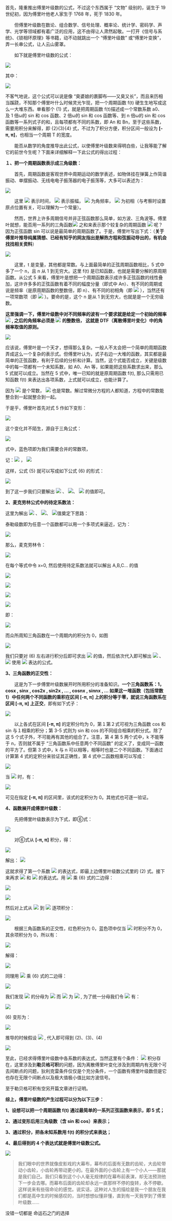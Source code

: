 首先，隆重推出傅里叶级数的公式，不过这个东西属于 “文物” 级别的，诞生于 19 世纪初，因为傅里叶他老人家生于 1768 年，死于 1830 年。

　　但傅里叶级数在数论、组合数学、信号处理、概率论、统计学、密码学、声学、光学等领域都有着广泛的应用，这不由得让人肃然起敬。一打开《信号与系统》、《锁相环原理》等书籍，动不动就跳出一个 “傅里叶级数” 或“傅里叶变换”，弄一长串公式，让人云山雾罩。

　　如下就是傅里叶级数的公式：

![](https://www.zhihu.com/equation?tex=%5Cbegin%7Bequation%7D+%5Cbegin%7Bsplit%7D+f%28t%29%26%3D%5Cfrac%7Ba_%7B0%7D%7D%7B2%7D%2Ba_%7B1%7Dcos%28%5Comega+t%29%2Bb_%7B1%7Dsin%28%5Comega+t%29+%5C%5C+%26%2Ba_%7B2%7Dcos%282%5Comega+t%29%2Bb_%7B2%7Dsin%282%5Comega+t%29+%5C%5C+%26%2B...%5C%5C+%26%3D%5Cfrac%7Ba_%7B0%7D%7D%7B2%7D%2B%5Csum_%7Bn%3D1%7D%5E%7B%5Cinfty%7D%7B%5Ba_%7Bn%7Dcos%28n%5Comega+t%29%2Bb_%7Bn%7Dsin%28n%5Comega+t%29%5D%7D+%5Cend%7Bsplit%7D+%5Cend%7Bequation%7D%5Ctag%7B1%7D)

其中：

![](https://www.zhihu.com/equation?tex=+%5Cbegin%7Balign%7D+%26a_%7Bn%7D%3D%5Cfrac%7B2%7D%7BT%7D%5Cint_%7Bt_%7B0%7D%7D%5E%7Bt_%7B0%7D%2BT%7Df%28t%29cos%28n%5Comega+t%29dt+%5Ctag%7B2%7D+%5C%5C+%26b_%7Bn%7D%3D%5Cfrac%7B2%7D%7BT%7D%5Cint_%7Bt_%7B0%7D%7D%5E%7Bt_%7B0%7D%2BT%7Df%28t%29sin%28n%5Comega+t%29dt+%5Ctag%7B3%7D%5C%5C+%5Cend%7Balign%7D)

不客气地说，这个公式可以说是像 “臭婆娘的裹脚布——又臭又长”，而且来历相当蹊跷，不知那个傅里叶什么时候灵光乍现，把一个周期函数 f(t) 硬生生地写成这么一大堆东西。单看那个 {1} 式，就是把周期函数 f(t)描述成一个常数系数 a0、及 1 倍ω的 sin 和 cos 函数、2 倍ω的 sin 和 cos 函数等、到 n 倍ω的 sin 和 cos 函数等一系列式子的和，且每项都有不同的系数，即 An 和 Bn，至于这些系数，需要用积分来解得，即 {2}{3}{4} 式，不过为了积分方便，积分区间一般设为 **[-π, π]**，也相当一个周期 T 的宽度。

　　能否从数学的角度推导出此公式，以使傅里叶级数来得明白些，让我等能了解它的前世今生呢？下面来详细解释一下此公式的得出过程：

**１、把一个周期函数表示成三角级数：**

　　首先，周期函数是客观世界中周期运动的数学表述，如物体挂在弹簧上作简谐振动、单摆振动、无线电电子振荡器的电子振荡等，大多可以表述为：

![](https://www.zhihu.com/equation?tex=f%28t%29%3DAsin%28%5Comega+t%2B%5Cpsi%29++%5Ctag%7B4%7D)

　　这里 ![](https://www.zhihu.com/equation?tex=t) 表示时间， ![](https://www.zhihu.com/equation?tex=A) 表示振幅， ![](https://www.zhihu.com/equation?tex=%5Comega) 为角频率， ![](https://www.zhihu.com/equation?tex=%5Cpsi) 为初相（与考察时设置原点位置有关，可以理解为一个常量）。

　　然而，世界上许多周期信号并非正弦函数那么简单，如方波、三角波等。傅里叶就想，能否用一系列的三角函数![](https://www.zhihu.com/equation?tex=A_%7Bn%7Dsin%28n%5Comega+t%2B%5Cpsi_%7Bn%7D%29) 之和来表示那个较复杂的周期函数 ![](https://www.zhihu.com/equation?tex=f%28t%29) 呢？因为正弦函数 sin 可以说是最简单的周期函数了。于是，傅里叶写出下式：（**关于傅里叶推导纯属猜想、已经有知乎的网友指出是解热方程和弦振动导出的，有机会找找相关资料**）

![](https://www.zhihu.com/equation?tex=f%28t%29%3DA_%7B0%7D%2B%5Csum_%7Bn%3D1%7D%5E%7B%5Cinfty%7D%7BA_%7Bn%7Dsin%28n%5Comega+t%2B%5Cpsi_%7Bn%7D%29%7D%5Ctag%7B5%7D)

  
　　这里，t 是变量，其他都是常数。与上面最简单的正弦周期函数相比，5 式中多了一个 n，且 n 从 1 到无穷大。这里 f(t) 是已知函数，也就是需要分解的原周期函数。从公式 5 来看，傅里叶是想把一个周期函数表示成许多正弦函数的线性叠加，这许许多多的正弦函数有着不同的幅度分量（即式中 An）、有不同的周期或说是频率（是原周期函数的整数倍，即 n）、有不同的初相角（即 ![](https://www.zhihu.com/equation?tex=%5Cpsi_%7Bn%7D) ），当然还有一项常数项（即 ![](https://www.zhihu.com/equation?tex=A_%7B0%7D) ）。要命的是，这个 n 是从 1 到无穷大，也就是是一个无穷级数。

**这里强调一下，傅里叶级数中对不同频率的波有一个要求就是给定一个初始的频率** ![](https://www.zhihu.com/equation?tex=%5Comega_%7B0%7D) **, 之后的角频率必须是** ![](https://www.zhihu.com/equation?tex=%5Comega_%7B0%7D) **的整数倍， 这就是 DTF（离散傅里叶变化）中的角频率取值的原则。**

![](https://pic3.zhimg.com/v2-e5996fa5e55947e8fc0f1686094d259a_r.jpg)

应该说，傅里叶是一个天才，想得那么复杂。一般人不太会把一个简单的周期函数弄成这么一个复杂的表示式。但傅里叶认为，式子右边一大堆的函数，其实都是最简单的正弦函数，有利于后续的分析和计算。当然，这个式能否成立，关键是级数中的每一项都有一个未知系数，如 A0、An 等，如果能把这些系数求出来，那么 5 式就可以成立。当然在 5 式中，唯一已知的就是原周期函数 f(t), 那么只需用已知函数 f(t) 来表达出各项系数，上式就可以成立，也能计算了。

因为 ![](https://www.zhihu.com/equation?tex=%5Cpsi_%7Bn%7D) 是个常数， ![](https://www.zhihu.com/equation?tex=A_%7Bn%7D) 也是常数。解过常微分方程的人都知道，方程中的常数能整合到一起就整合到一起。

于是乎，傅里叶首先对式 5 作如下变形：

![](https://www.zhihu.com/equation?tex=A_%7Bn%7Dsin%28n%5Comega+t%2B%5Cpsi_%7Bn%7D%29%3D%7B%5Ccolor%7Bblue%7D%7BA_%7Bn%7Dsin%5Cpsi_%7Bn%7D%7D%7Dcos%28n%5Comega+t%29%2B%5Ccolor%7Bblue%7D%7BA_%7Bn%7Dcos%5Cpsi_%7Bn%7D%7Dsin%28n%5Comega+t%29%5C%5C)

这个变化并不陌生，源自于三角公式：

![](https://www.zhihu.com/equation?tex=sin%28%5Calpha%5Cpm%5Cbeta%29%3Dsin%5Calpha+cos%5Cbeta%5Cpm+cos%5Calpha+sin%5Cbeta%5C%5C)

式中，蓝色项即为我们需要合并的常数项，

记：![](https://www.zhihu.com/equation?tex=a_%7Bn%7D%3D%5Ccolor%7Bblue%7D%7BAn%5Ccdot+sin%5Cpsi_%7Bn%7D%7D) ， ![](https://www.zhihu.com/equation?tex=b_n%3D%5Ccolor%7Bblue%7D%7BA_n%5Ccdot+cos%5Cpsi_n%7D)

  
这样，公式 {5} 就可以写成如下公式 {6} 的形式：

![](https://www.zhihu.com/equation?tex=f%28t%29%3DA_%7B0%7D%2B%5Csum_%7Bn%3D1%7D%5E%7B%5Cinfty%7D%7B%5Ba_ncos%28n%5Comega+t%29%2Bb_%7Bn%7Dsin%28n%5Comega+t%29%5D%7D+%5Ctag%7B6%7D)

到了这一步我们只要解出 ![](https://www.zhihu.com/equation?tex=A_%7B0%7D) 、 ![](https://www.zhihu.com/equation?tex=a_%7Bn%7D)、 ![](https://www.zhihu.com/equation?tex=b_%7Bn%7D) 的值即可。

**2、麦克劳林公式中的待定系数法：**

这里为解出 ![](https://www.zhihu.com/equation?tex=A_%7B0%7D) 、 ![](https://www.zhihu.com/equation?tex=a_%7Bn%7D)、 ![](https://www.zhihu.com/equation?tex=b_%7Bn%7D)值奠定下思路：

泰勒级数即为任意一个函数都可以用一个多项式来逼近，记为：

![](https://www.zhihu.com/equation?tex=f%28x%29%3DA%2BBx%2BCx%5E%7B2%7D%2BDx%5E%7B3%7D%2B...%5C%5C)

那么，麦克劳林令：

![](https://www.zhihu.com/equation?tex=%5Cbegin%7Balign%7D+%26f%5E%7B%27%7D%28x%29%3DB%2B2Cx%2B3Dx%5E2%5C%5C+%26f%5E%7B%27%27%7D%28x%29%3D2C%2B6Dx%5C%5C+%26........+%5Cend%7Balign%7D%5C%5C)

在每个等式中令 x=0, 然后使用待定系数法就可以解出 A,B,C... 的值

![](https://www.zhihu.com/equation?tex=A%3Df%280%29)

![](https://www.zhihu.com/equation?tex=B%3Df%5E%7B%27%7D%280%29)

![](https://www.zhihu.com/equation?tex=C%3Df%5E%7B%27%27%7D%280%29%2F2)

![](https://www.zhihu.com/equation?tex=D%3Df%5E%7B%27%27%27%7D%280%29%2F%281%2A2%2A3%29)

即：

![](https://www.zhihu.com/equation?tex=N%3Df%5E%7Bn%7D%28x%29%2Fn%21%5C%5C)

而众所周知三角函数在一个周期内的积分为 0，如图

![](https://pic1.zhimg.com/v2-71286c295f4d93ac28ba335149dbea40_r.jpg)

我们只要对 (6) 左右进行积分后即可求出 ![](https://www.zhihu.com/equation?tex=A_%7B0%7D) 的值，然后依次代入即可解出 ![](https://www.zhihu.com/equation?tex=a_%7Bn%7D) 、 ![](https://www.zhihu.com/equation?tex=b_%7Bn%7D) 使用 ![](https://www.zhihu.com/equation?tex=f%28t%29) 表达的公式。

**3、三角函数的正交性：**

　　这是为下一步傅里叶级数展开时所用积分的准备知识。**一个三角函数系：1，cosx , sinx , cos2x , sin2x , … , cosnx , sinnx , … 如果这一堆函数（包括常数 1）中任何两个不同函数的乘积在区间 [-π, π] 上的积分等于零，就说三角函数系在区间 [-π, π] 上正交**，即有如下式子：

![](https://www.zhihu.com/equation?tex=%5Cbegin%7Balign%7D+%26%5Cint_%7B-%5Cpi%7D%5E%7B%5Cpi%7Dcos%5C+nxdx%3D0%5Cquad%5Cquad%5Cquad%28n%3D1%2C2%2C3%2C...%29%5C%5C+%26%5Cint_%7B-%5Cpi%7D%5E%7B%5Cpi%7Dsin%5C+nxdx%3D0%5Cquad%5Cquad%5Cquad%28n%3D1%2C2%2C3%2C...%29%5C%5C+%26%5Cint_%7B-%5Cpi%7D%5E%7B%5Cpi%7Dsin%5C+kx%5Ccdot+cos%5C+nxdx%3D0%5Cquad%5Cquad%5Cquad%28k%2Cn%3D1%2C2%2C3%2C...%3Bk%5Cne+n%29%5C%5C+%26%5Cint_%7B-%5Cpi%7D%5E%7B%5Cpi%7Dcos%5C+kx%5Ccdot+cos%5C+nxdx%3D0%5Cquad%5Cquad%5Cquad%28k%2Cn%3D1%2C2%2C3%2C...%3Bk%5Cne+n%29%5C%5C+%26%5Cint_%7B-%5Cpi%7D%5E%7B%5Cpi%7Dsin%5C+kx%5Ccdot+sin%5C+nxdx%3D0%5Cquad%5Cquad%5Cquad%28k%2Cn%3D1%2C2%2C3%2C...%3Bk%5Cne+n%29%5C%5C+%5Cend%7Balign%7D%5C%5C)

　　以上各式在区间 **[-π, π]** 的定积分均为 0，第１第２式可视为三角函数 cos 和 sin 与１相乘的积分；第 3-5 式则为 sin 和 cos 的不同组合相乘的积分式。除了这 5 个式子外，不可能再有其他的组合了。注意，第 4 第 5 两个式中，k 不能等于 n，否则就不属于 “三角函数系中任意两个不同函数” 的定义了，变成同一函数的平方了。但第 3 式中，k 与 n 可以相等，相等时也是二个不同函数。下面通过计算第 4 式的定积分来验证其正确性，第 4 式中二函数相乘可以写成：

![](https://www.zhihu.com/equation?tex=%5Cbegin%7Balign%7D+%26cos%5C+kx%5Ccdot+cos%5C+nx%3D%5Cfrac%7B1%7D%7B2%7D%5Bcos%28k%2Bn%29x%2Bcos%28k-n%29x%5D%5C%5C+%26sin%5C+kx%5Ccdot+sin%5C+nx%3D-%5Cfrac%7B1%7D%7B2%7D%5Bcos%28k%2Bn%29x-cos%28k-n%29x%5D%5C%5C+%26sin%5C+kx%5Ccdot+cos%5C+nx%3D%5Cfrac%7B1%7D%7B2%7D%5Bsin%28k%2Bn%29x%2Bsin%28k-n%29x%5D%5C%5C+%5Cend%7Balign%7D%5C%5C)

当 ![](https://www.zhihu.com/equation?tex=k%5Cne+n) 时，有：

![](https://www.zhihu.com/equation?tex=%5Cbegin%7Balign%7D+%5Cint_%7B-%5Cpi%7D%5E%7B%5Cpi%7Dcos%5C+kx+%5Ccdot+cos%5C+nxdx%26%3D%5Cfrac%7B1%7D%7B2%7D%5Cint_%7B-%5Cpi%7D%5E%7B%5Cpi%7D%5Bcos%28k%2Bn%29x+%2B+cos%28k-n%29x%5Ddx%5C%5C+%26%3D%5Cfrac%7B1%7D%7B2%7D%5B%5Cfrac%7Bsin%28k%2Bn%29x%7D%7Bk%2Bn%7D%5C+%2B%5C+%5Cfrac%7Bsin%28k-n%29x%7D%7Bk-n%7D%5D%7C_%7B-%5Cpi%7D%5E%7B%5Cpi%7D%5C%5C+%26%3D%5Cfrac%7B1%7D%7B2%7D%5B0%2B0%5D%3D0+%5Cend%7Balign%7D)

  
可见在指定 **[-π, π]** 的区间里，该式的定积分为 0。其他式也可逐一验证。

**4、函数展开成傅里叶级数：**

　　先把傅里叶级数表示为下式，即⑥式：

![](https://www.zhihu.com/equation?tex=f%28t%29%3DA_%7B0%7D%2B%5Csum_%7Bn%3D1%7D%5E%7B%5Cinfty%7D%7B%5Ba_ncos%28n%5Comega+t%29%2Bb_%7Bn%7Dsin%28n%5Comega+t%29%5D%7D+%5Ctag%7B6%7D)

　　对⑥式从 **[-π, π]** 积分，得：

![](https://www.zhihu.com/equation?tex=%5Cbegin%7Balign%7D+%5Cint_%7B-%5Cpi%7D%5E%7B%5Cpi%7Df%28t%29%26%3D%5Cint_%7B-%5Cpi%7D%5E%7B%5Cpi%7DA_%7B0%7D%2B%5Cint_%7B-%5Cpi%7D%5E%7B%5Cpi%7D%5Csum_%7Bn%3D1%7D%5E%7B%5Cinfty%7D%7B%5Ba_%7Bn%7Dcos%28n%5Comega+t%29%2Bb_%7Bn%7Dsin%28n%5Comega+t%29%5D%7D%5C%5C+%26%3D%5Cint_%7B-%5Cpi%7D%5E%7B%5Cpi%7DA_%7B0%7D%2B0%3DA_%7B0%7D%7C%5E%7B%5Cpi%7D_%7B-%5Cpi%7D%5C%5C+%26%3D%28%5Cpi-%28-%5Cpi%29%29A_%7B0%7D%5C%5C+%26%3D2%5Cpi+A_%7B0%7D+%5Cend%7Balign%7D%5C%5C)

解出： ![](https://www.zhihu.com/equation?tex=A_%7B0%7D%3D%5Cfrac%7B1%7D%7B2%5Cpi%7D%5Cint_%7B-%5Cpi%7D%5E%7B%5Cpi%7Df%28t%29)

这就求得了第一个系数 ![](https://www.zhihu.com/equation?tex=A_%7B0%7D) 的表达式，即最上边傅里叶级数公式里的 (2) 式。接下来再求 ![](https://www.zhihu.com/equation?tex=a_%7Bn%7D) 和 ![](https://www.zhihu.com/equation?tex=b_%7Bn%7D) 的表达式。用 ![](https://www.zhihu.com/equation?tex=cos%28k%5Comega+t%29) 乘 {6} 式的二边得：

![](https://www.zhihu.com/equation?tex=%5Csum_%7Bn%3D1%7D%5E%7B%5Cinfty%7D%7B%5Ba_%7Bn%7Dcos%28n%5Comega+t%29%2Bb_%7Bn%7Dsin%28n%5Comega+t%29%7D)

![](https://www.zhihu.com/equation?tex=%5Cbegin%7Balign%7D+f%28t%29+%5Ccdot+cos%28k%5Comega+t%29%3D%26A_%7B0%7Dcos%28k+%5Comega+t%29%2B%5C%5C%26%5Csum_%7Bn%3D1%7D%5E%7B%5Cinfty%7D%7B%5Ba_%7Bn%7Dcos%28n%5Comega+t%29%5Ccdot+cos%28k%5Comega+t%29%2Bb_%7Bn%7Dsin%28n%5Comega+t%29%5Ccdot+cos%28k%5Comega+t%29%7D%5D+%5Cend%7Balign%7D%5C%5C)

然后对上式从 ![](https://www.zhihu.com/equation?tex=-%5Cpi) 到 ![](https://www.zhihu.com/equation?tex=%5Cpi) 逐项积分：

![](https://www.zhihu.com/equation?tex=%5Cbegin%7Balign%7D+%5Cint_%7B-%5Cpi%7D%5E%7B%5Cpi%7Df%28t%29+%5Ccdot+cos%28k%5Comega+t%29dt%3D%26A_%7B0%7D%5Ccolor%7Bred%7D%7B%5Cint_%7B-%5Cpi%7D%5E%7B%5Cpi%7Dcos%28k+%5Comega+t%29dt%7D%2B%5C%5C%26%5Csum_%7Bn%3D1%7D%5E%7B%5Cinfty%7D%7B%5Ba_%7Bn%7D%5Ccolor%7Bblue%7D%7B%5Cint_%7B-%5Cpi%7D%5E%7B%5Cpi%7Dcos%28n%5Comega+t%29%5Ccdot+cos%28k%5Comega+t%29dt%7D%2Bb_%7Bn%7D%5Ccolor%7Bred%7D%7B%5Cint_%7B-%5Cpi%7D%5E%7B%5Cpi%7Dsin%28n%5Comega+t%29%5Ccdot+cos%28k%5Comega+t%29dt%7D%7D%5D+%5Cend%7Balign%7D%5C%5C)

　　根据三角函数系的正交性，红色积分为 0，蓝色项中仅当 ![](https://www.zhihu.com/equation?tex=k%3Dn) 时积分不为 0，其余项积分为 0，所以有：

![](https://www.zhihu.com/equation?tex=%5Cbegin%7Balign%7D+%5Cint_%7B-%5Cpi%7D%5E%7B%5Cpi%7Dcos%28k%5Comega+t%29+%5Ccdot+f%28t%29%26%3Da_%7Bn%7D%5Csum_%7Bn%3D1%7D%5E%7B%5Cinfty%7D%7B%5Ccolor%7Bblue%7D%7B%5Cint_%7B-%5Cpi%7D%5E%7B%5Cpi%7Dcos%28k%5Comega+t%29%5Ccdot+cos%28n%5Comega+t%29dt%7D%7D%5C%5C+%26%3Da_%7Bn%7D%5Cint_%7B-%5Cpi%7D%5E%7B%5Cpi%7Dcos%5E%7B2%7D%28n%5Comega+t%29dt%5C%5C+%26%3D%5Cfrac%7Ba_%7Bn%7D%7D%7B2%7D%5Cint%5E%7B%5Cpi%7D_%7B-%5Cpi%7D%281%2Bcos2n%5Comega+t%29dt%28%E5%8D%8A%E8%A7%92%E5%85%AC%E5%BC%8F%29%5C%5C+%26%3D%5Cfrac%7Ba_%7Bn%7D%7D%7B2%7D%28%5Cint%5E%7B%5Cpi%7D_%7B-%5Cpi%7D1dt%2B+%5Ccolor%7Bred%7D%7B%5Cint%5E%7B%5Cpi%7D_%7B-%5Cpi%7Dcos2n%5Comega+t%5C+dt%7D%29%5C%5C+%5C%5C+%26%3D%5Cfrac%7Ba_%7Bn%7D%7D%7B2%7D+%5Ccdot2%5Cpi%3Da_%7Bn%7D%5Cpi%5C%5C+%5Cend%7Balign%7D%5C%5C+)

解得：

![](https://www.zhihu.com/equation?tex=a_n%3D%5Cfrac%7B1%7D%7B%5Cpi%7D%5Cint_%7B-%5Cpi%7D%5E%7B%5Cpi%7Dcos%28n%5Comega+t%29+%5Ccdot+f%28t%29dt+%5Cquad+%5Cquad+%28k%3Dn%29%5C%5C)

同理用 ![](https://www.zhihu.com/equation?tex=sin%28k%5Comega+t%29) 乘 {6} 式的二边得：

![](https://www.zhihu.com/equation?tex=b_n%3D%5Cfrac%7B1%7D%7B%5Cpi%7D%5Cint_%7B-%5Cpi%7D%5E%7B%5Cpi%7Dsin%28n%5Comega+t%29+%5Ccdot+f%28t%29dt+%5Cquad+%5Cquad+%28k%3Dn%29%5C%5C)

我们发现 ![](https://www.zhihu.com/equation?tex=A_%7B0%7D) 的分母为 ![](https://www.zhihu.com/equation?tex=2%5Cpi) 而 ![](https://www.zhihu.com/equation?tex=a_%7Bn%7D%E3%80%81b_%7Bn%7D) 为 ![](https://www.zhihu.com/equation?tex=%5Cpi) , 为了统一分母我们令 ![](https://www.zhihu.com/equation?tex=a_%7B0%7D%3D2A_%7B0%7D) 有：

![](https://www.zhihu.com/equation?tex=a_%7B0%7D%3D%5Cfrac%7B2%7D%7BT%7D%5Cint_%7B-%5Cpi%7D%5E%7B%5Cpi%7Df%28t%29dt%5C%5C+)

(6) 变形为：

![](https://www.zhihu.com/equation?tex=f%28t%29%3D%5Cfrac%7Ba_%7B0%7D%7D%7B2%7D%2B%5Csum_%7Bn%3D1%7D%5E%7B%5Cinfty%7D%7B%5Ba_ncos%28n%5Comega+t%29%2Bb_%7Bn%7Dsin%28n%5Comega+t%29%5D%7D+%5C%5C)

推导的时候假设 ![](https://www.zhihu.com/equation?tex=T%3D2%5Cpi) , 代入即可得到 (2)、(3)、(4)

![](https://www.zhihu.com/equation?tex=+%5Cbegin%7Balign%7D+%26a_%7Bn%7D%3D%5Cfrac%7B2%7D%7BT%7D%5Cint_%7Bt_%7B0%7D%7D%5E%7Bt_%7B0%7D%2BT%7Df%28t%29cos%28n%5Comega+t%29dt+%5Ctag%7B2%7D+%5C%5C+%26b_%7Bn%7D%3D%5Cfrac%7B2%7D%7BT%7D%5Cint_%7Bt_%7B0%7D%7D%5E%7Bt_%7B0%7D%2BT%7Df%28t%29sin%28n%5Comega+t%29dt+%5Ctag%7B3%7D%5C%5C+%5Cend%7Balign%7D)

至此，已经求得傅里叶级数中各系数的表达式，当然这里有个条件： ![](https://www.zhihu.com/equation?tex=%5Cint_%7Bt_%7B0%7D%7D%5E%7Bt_%7B0%7D%2BT%7Df%28t%29dt) 积分存在，这里涉及到**勒贝格可积**的问题，因为离散傅里叶变化涉及到周期内有无限个可去间断点的问题，狄利克雷条件仅仅是个充分条件，一个函数有傅里叶级数但是它也存在无限个间断点以及极大值极小值比如方波信号。

至于勒贝格可积有空另开篇文章进行证明。

**综上，傅里叶级数的产生过程可以分为以下三步：**

**1、设想可以把一个周期函数 f(t) 通过最简单的一系列正弦函数来表示，即 5 式；**

**2、通过变形后用三角级数（含 sin 和 cos）来表示；**

**3、通过积分，把各未知系数用 f(t) 的积分式来表达；**

**4、最后得到的 4 个表达式就是傅里叶级数公式。**

![](https://pic1.zhimg.com/v2-841476e8e15e1d08114b65c50b741930_b.gif)

> 我们眼中的世界就像皮影戏的大幕布，幕布的后面有无数的齿轮，大齿轮带动小齿轮，小齿轮再带动更小的。在最外面的小齿轮上有一个小人——那就是我们自己。我们只看到这个小人毫无规律的在幕布前表演，却无法预测他下一步会去哪。而幕布后面的齿轮却永远一直那样不停的旋转，永不停歇。这样说来有些宿命论的感觉。说实话，这种对人生的描绘是我一个朋友在我们都是高中生的时候感叹的，当时想想似懂非懂，直到有一天我学到了傅里叶级数……

没错一切都是 命运石之门的选择